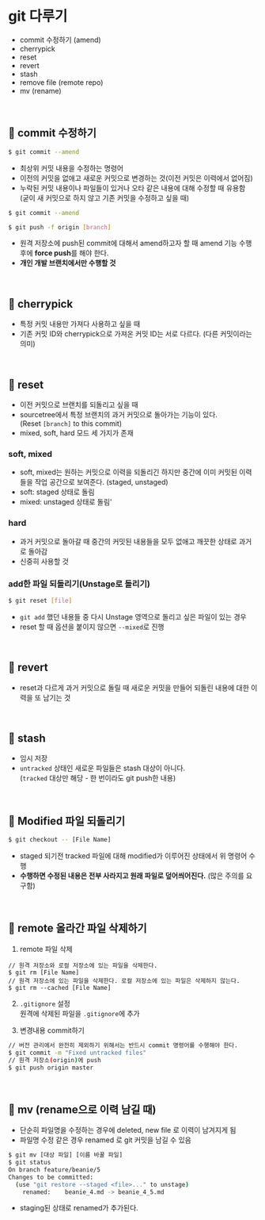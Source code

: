 # git 다루기

- commit 수정하기 (amend)
- cherrypick
- reset
- revert
- stash
- remove file (remote repo)
- mv (rename)

<br>

## :pushpin: commit 수정하기

```bash
$ git commit --amend
```

- 최상위 커밋 내용을 수정하는 명령어
- 이전의 커밋을 없애고 새로운 커밋으로 변경하는 것(이전 커밋은 이력에서 없어짐)
- 누락된 커밋 내용이나 파일들이 있거나 오타 같은 내용에 대해 수정할 때 유용함  
  (굳이 새 커밋으로 하지 않고 기존 커밋을 수정하고 싶을 때)

```bash
$ git commit --amend

$ git push -f origin [branch]
```
- 원격 저장소에 push된 commit에 대해서 amend하고자 할 때 amend 기능 수행 후에 **force push**를 해야 한다.
- **개인 개발 브랜치에서만 수행할 것**

<br>

## :pushpin: cherrypick
- 특정 커밋 내용만 가져다 사용하고 싶을 때
- 기존 커밋 ID와 cherrypick으로 가져온 커밋 ID는 서로 다르다. (다른 커밋이라는 의미)

<br>

## :pushpin: reset
- 이전 커밋으로 브랜치를 되돌리고 싶을 때
- sourcetree에서 특정 브랜치의 과거 커밋으로 돌아가는 기능이 있다.  
  (Reset `[branch]` to this commit)
- mixed, soft, hard 모드 세 가지가 존재

### soft, mixed
- soft, mixed는 원하는 커밋으로 이력을 되돌리긴 하지만 중간에 이미 커밋된 이력들을 작업 공간으로 보여준다. (staged, unstaged)
- soft: staged 상태로 돌림
- mixed: unstaged 상태로 돌림'

### hard
- 과거 커밋으로 돌아갈 때 중간의 커밋된 내용들을 모두 없애고 깨끗한 상태로 과거로 돌아감
- 신중히 사용할 것


### add한 파일 되돌리기(Unstage로 돌리기)

```bash
$ git reset [file]
```
- `git add` 했던 내용들 중 다시 Unstage 영역으로 돌리고 싶은 파일이 있는 경우
- reset 할 때 옵션을 붙이지 않으면 `--mixed`로 진행

<br>

## :pushpin: revert
- reset과 다르게 과거 커밋으로 돌릴 때 새로운 커밋을 만들어 되돌린 내용에 대한 이력을 또 남기는 것

<br>

## :pushpin: stash
- 임시 저장
- `untracked` 상태인 새로운 파일들은 stash 대상이 아니다.  
  (`tracked` 대상만 해당 - 한 번이라도 git push한 내용)

<br>

## :pushpin: Modified 파일 되돌리기

```bash
$ git checkout -- [File Name]
```

- staged 되기전 tracked 파일에 대해 modified가 이루어진 상태에서 위 명령어 수행
- **수행하면 수정된 내용은 전부 사라지고 원래 파일로 덮어씌어진다.** (많은 주의를 요구함)

<br>

## :pushpin: remote 올라간 파일 삭제하기

1. remote 파일 삭제
```baah
// 원격 저장소와 로컬 저장소에 있는 파일을 삭제한다.
$ git rm [File Name]
// 원격 저장소에 있는 파일을 삭제한다. 로컬 저장소에 있는 파일은 삭제하지 않는다.
$ git rm --cached [File Name]
```

2. `.gitignore` 설정  
원격에 삭제된 파일을 `.gitignore`에 추가

3. 변경내용 commit하기
```bash
// 버전 관리에서 완전히 제외하기 위해서는 반드시 commit 명령어를 수행해야 한다.
$ git commit -m "Fixed untracked files"
// 원격 저장소(origin)에 push
$ git push origin master
```

<br>

## :pushpin: mv (rename으로 이력 남길 때)

- 단순히 파일명을 수정하는 경우에 deleted, new file 로 이력이 남겨지게 됨
- 파일명 수정 같은 경우 renamed 로 git 커밋을 남길 수 있음
```bash
$ git mv [대상 파일] [이름 바꿀 파일]
$ git status
On branch feature/beanie/5
Changes to be committed:
  (use "git restore --staged <file>..." to unstage)
	renamed:    beanie_4.md -> beanie_4_5.md
```
- staging된 상태로 renamed가 추가된다.